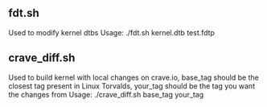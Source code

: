 ## fdt.sh
Used to modify kernel dtbs
Usage: ./fdt.sh kernel.dtb test.fdtp

## crave_diff.sh
Used to build kernel with local changes on crave.io, base_tag should be the closest tag present in Linux Torvalds, your_tag should be the tag you want the changes from
Usage: ./crave_diff.sh base_tag your_tag
